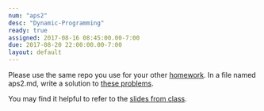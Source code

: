 ```yaml
---
num: "aps2"
desc: "Dynamic-Programming"
ready: true
assigned: 2017-08-16 08:45:00.00-7:00
due: 2017-08-20 22:00:00.00-7:00
layout: default
---
```


Please use the same repo you use for your other [homework](/hwk/h01/). In a file named aps2.md, write a solution to [these problems](/hwk/aps2/aps2problems.pdf). 

You may find it helpful to refer to the [slides from class](/hwk/aps2/aps2NotesAug15.pptx).
